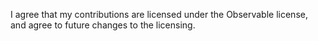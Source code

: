 <!-- Please read the contribution guidelines before submitting a pull request. -->
<!-- By submitting this pull request, you agree that your contributions are
     licensed under the Observable license, and agree to future changes to the
     licensing. -->
<!-- If you're a first-time contributor, please acknowledge it by
     leaving the statement below. -->

I agree that my contributions are licensed under the Observable license, and agree to future changes to the licensing.
